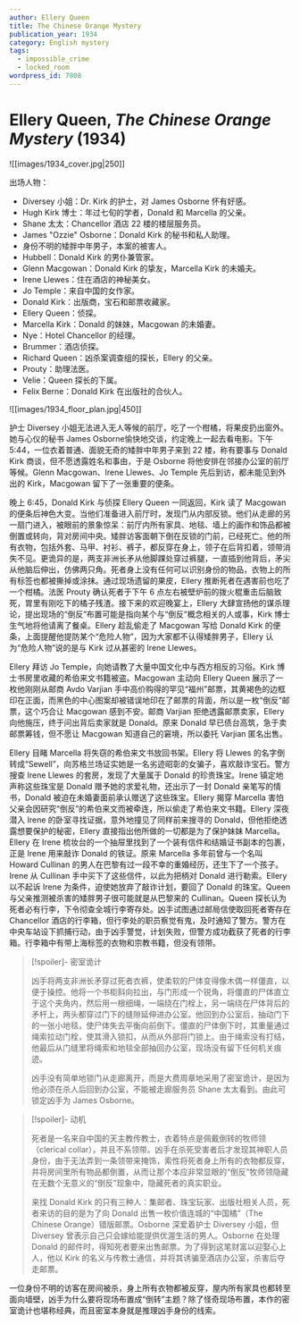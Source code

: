 ```yaml
---
author: Ellery Queen
title: The Chinese Orange Mystery
publication_year: 1934
category: English mystery
tags:
  - impossible_crime
  - locked_room
wordpress_id: 7808
---
```


# Ellery Queen, <i>The Chinese Orange Mystery</i> (1934)

![[images/1934_cover.jpg|250]]

出场人物：
- Diversey 小姐：Dr. Kirk 的护士，对 James Osborne 怀有好感。
- Hugh Kirk 博士：年过七旬的学者，Donald 和 Marcella 的父亲。
- Shane 太太：Chancellor 酒店 22 楼的楼层服务员。
- James "Ozzie" Osborne：Donald Kirk 的秘书和私人助理。
- 身份不明的矮胖中年男子，本案的被害人。
- Hubbell：Donald Kirk 的男仆兼管家。
- Glenn Macgowan：Donald Kirk 的挚友，Marcella Kirk 的未婚夫。
- Irene Llewes：住在酒店的神秘美女。
- Jo Temple：来自中国的女作家。
- Donald Kirk：出版商，宝石和邮票收藏家。
- Ellery Queen：侦探。
- Marcella Kirk：Donald 的妹妹，Macgowan 的未婚妻。
- Nye：Hotel Chancellor 的经理。
- Brummer：酒店侦探。
- Richard Queen：凶杀案调查组的探长，Ellery 的父亲。
- Prouty：助理法医。
- Velie：Queen 探长的下属。
- Felix Berne：Donald Kirk 在出版社的合伙人。

![[images/1934_floor_plan.jpg|450]]

护士 Diversey 小姐无法进入无人等候的前厅，吃了一个柑橘，将果皮扔出窗外。她与心仪的秘书 James Osborne愉快地交谈，约定晚上一起去看电影。下午 5:44，一位衣着普通、面貌无奇的矮胖中年男子来到 22 楼，称有要事与 Donald Kirk 商谈，但不愿透露姓名和事由，于是 Osborne 将他安排在邻接办公室的前厅等候。Glenn Macgowan、Irene Llewes、Jo Temple 先后到访，都未能见到外出的 Kirk，Macgowan 留下了一张重要的便条。

晚上 6:45，Donald Kirk 与侦探 Ellery Queen 一同返回，Kirk 读了 Macgowan 的便条后神色大变。当他们准备进入前厅时，发现门从内部反锁。他们从走廊的另一扇门进入，被眼前的景象惊呆：前厅内所有家具、地毯、墙上的画作和饰品都被倒置或转向，背对房间中央。矮胖访客面朝下倒在反锁的门前，已经死亡。他的所有衣物，包括外套、马甲、衬衫、裤子，都反穿在身上，领子在后背扣着，领带消失不见。更诡异的是，两支非洲长矛从他脚踝处穿过裤腿，一直插到他背后，矛尖从他脑后伸出，仿佛两只角。死者身上没有任何可以识别身份的物品，衣物上的所有标签也都被撕掉或涂抹。通过现场遗留的果皮，Ellery 推断死者在遇害前也吃了一个柑橘。法医 Prouty 确认死者于下午 6 点左右被壁炉前的拨火棍重击后脑致死，胃里有刚吃下的橘子残渣。接下来的欢迎晚宴上，Ellery 大肆宣扬他的谋杀理论，提出现场的“倒反”布置可能是指向某个与“倒反”概念相关的人或事，Kirk 博士生气地将他请离了餐桌。Ellery 趁乱偷走了 Macgowan 写给 Donald Kirk 的便条，上面提醒他提防某个“危险人物”，因为大家都不认得矮胖男子，Ellery 认为“危险人物”说的是与 Kirk 过从甚密的 Irene Llewes。

Ellery 拜访 Jo Temple，向她请教了大量中国文化中与西方相反的习俗。Kirk 博士书房里收藏的希伯来文书籍被盗。Macgowan 主动向 Ellery Queen 展示了一枚他刚刚从邮商 Avdo Varjian 手中高价购得的罕见“福州”邮票，其黄褐色的边框印在正面，而黑色的中心图案却被错误地印在了邮票的背面，所以是一枚“倒反”邮票，这个巧合让 Macgowan 感到不安。邮商 Varjian 拒绝透露邮票卖家，Ellery 向他施压，终于问出背后卖家就是 Donald。原来 Donald 早已债台高筑，急于卖邮票筹钱，但不愿让 Macgowan 知道自己的窘境，所以委托 Varjian 匿名出售。

Ellery 目睹 Marcella 将失窃的希伯来文书放回书架。Ellery 将 Llewes 的名字倒转成“Sewell”，向苏格兰场证实她是一名劣迹昭彰的女骗子，喜欢敲诈宝石。警方搜查 Irene Llewes 的套房，发现了大量属于 Donald 的珍贵珠宝。Irene 镇定地声称这些珠宝是 Donald 赠予她的求爱礼物，还出示了一封 Donald 亲笔写的情书，Donald 被迫在未婚妻面前承认赠送了这些珠宝。Ellery 揭穿 Marcella 害怕父亲会因研究“倒反”的希伯来文而被牵连，所以偷走了希伯来文书籍。Ellery 深夜潜入 Irene 的卧室寻找证据，意外地撞见了同样前来搜寻的 Donald，但他拒绝透露想要保护的秘密，Ellery 直接指出他所做的一切都是为了保护妹妹 Marcella。Ellery 在 Irene 梳妆台的一个抽屉里找到了一个装有信件和结婚证书副本的包裹，正是 Irene 用来敲诈 Donald 的铁证。原来 Marcella 多年前曾与一个名叫 Howard Cullinan 的男人在巴黎有过一段不幸的重婚经历，还生下了一个孩子。Irene 从 Cullinan 手中买下了这些信件，以此为把柄对 Donald 进行勒索。Ellery 以不起诉 Irene 为条件，迫使她放弃了敲诈计划，要回了 Donald 的珠宝。Queen 与父亲推测被杀害的矮胖男子很可能就是从巴黎来的 Cullinan。Queen 探长认为死者必有行李，下令彻查全城行李寄存处。凶手试图通过邮局信使取回死者寄存在 Chancellor 酒店的行李箱，但行李处的职员察觉有鬼，及时通知了警方。警方在中央车站设下抓捕行动，由于凶手警觉，计划失败，但警方成功截获了死者的行李箱。行李箱中有带上海标签的衣物和宗教书籍，但没有领带。

> [!spoiler]- 密室诡计
> 
> 凶手将两支非洲长矛穿过死者衣裤，使柔软的尸体变得像木偶一样僵直，以便于操控。他将一个书柜斜向拉出，与门形成一个锐角，将僵直的尸体直立于这个夹角内，然后用一根细绳，一端绕在门栓上，另一端绕在尸体背后的矛杆上，两头都穿过门下的缝隙延伸进办公室。他回到办公室后，抽动门下的一张小地毯，使尸体失去平衡向前倒下。僵直的尸体倒下时，其重量通过绳索拉动门栓，使其滑入锁扣，从而从外部将门锁上。由于绳索没有打结，他最后从门缝里将绳索和地毯全部抽回办公室，现场没有留下任何机关痕迹。
> 
> 凶手没有简单地锁门从走廊离开，而是大费周章地采用了密室诡计，是因为他必须在杀人后回到办公室，不能被走廊服务员 Shane 太太看到。由此可锁定凶手为 James Osborne。

> [!spoiler]- 动机
> 
> 死者是一名来自中国的天主教传教士，衣着特点是佩戴倒转的牧师领（clerical collar），并且不系领带。凶手在杀死受害者后才发现其神职人员身份，由于无法弄到一条领带来掩饰，索性将死者身上所有的衣物都反穿，并将房间里所有物品都倒置，从而让那个本应非常显眼的“倒反”牧师领隐藏在无数个无意义的“倒反”现象中，隐藏死者的真实职业。
> 
> 来找 Donald Kirk 的只有三种人：集邮者、珠宝玩家、出版社相关人员，死者来访的目的是为了向 Donald 出售一枚价值连城的“中国橘”（The Chinese Orange）错版邮票。Osborne 深爱着护士 Diversey 小姐，但 Diversey 曾表示自己只会嫁给能提供优渥生活的男人。Osborne 在处理 Donald 的邮件时，得知死者要来出售邮票。为了得到这笔财富以迎娶心上人，他以 Kirk 的名义与传教士通信，并将其诱骗至酒店办公室，杀害后夺走邮票。

一位身份不明的访客在房间被杀，身上所有衣物都被反穿，屋内所有家具也都转至面向墙壁，凶手为什么要将现场布置成“倒转”主题？除了怪奇现场布置，本作的密室诡计也堪称经典，而且密室本身就是推理凶手身份的线索。
